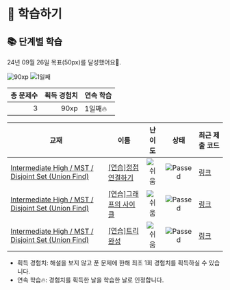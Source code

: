 # 📖 학습하기

## 📚 단계별 학습
24년 09월 26일 목표(50px)를 달성했어요🥳.

![90xp](https://img.shields.io/badge/EXP-90xp-%235cb85c.svg?for-the-badge)
![1일째](https://img.shields.io/badge/연속학습-1일째-%23E34F26.svg?for-the-badge)

|총 문제수|획득 경험치|연속 학습|
|---:|---:|---|
3|90xp|1일째🔥|

|교재|이름|난이도|상태|최근 제출 코드|
|---|---|:---:|:---:|---|
|[Intermediate High / MST / Disjoint Set (Union Find)](https://www.codetree.ai/missions?missionId=9)|[[연습]정점 연결하기](https://www.codetree.ai/missions/9/problems/connect-vertices)|![쉬움][easy]|![Passed][passed]|[링크](https://github.com/PKafka0320/codetree-TILs/blob/main/240926/%EC%A0%95%EC%A0%90%20%EC%97%B0%EA%B2%B0%ED%95%98%EA%B8%B0/connect-vertices.java)|
|[Intermediate High / MST / Disjoint Set (Union Find)](https://www.codetree.ai/missions?missionId=9)|[[연습]그래프의 사이클](https://www.codetree.ai/missions/9/problems/cycle-of-graph)|![쉬움][easy]|![Passed][passed]|[링크](https://github.com/PKafka0320/codetree-TILs/blob/main/240926/%EA%B7%B8%EB%9E%98%ED%94%84%EC%9D%98%20%EC%82%AC%EC%9D%B4%ED%81%B4/cycle-of-graph.java)|
|[Intermediate High / MST / Disjoint Set (Union Find)](https://www.codetree.ai/missions?missionId=9)|[[연습]트리 완성](https://www.codetree.ai/missions/9/problems/tree-completion)|![쉬움][easy]|![Passed][passed]|[링크](https://github.com/PKafka0320/codetree-TILs/blob/main/240926/%ED%8A%B8%EB%A6%AC%20%EC%99%84%EC%84%B1/tree-completion.java)|


* 획득 경험치: 해설을 보지 않고 푼 문제에 한해 최초 1회 경험치를 획득하실 수 있습니다.
* 연속 학습🔥: 경험치를 획득한 날을 학습한 날로 인정합니다.










[b5]: https://img.shields.io/badge/Bronze_5-%235D3E31.svg
[b4]: https://img.shields.io/badge/Bronze_4-%235D3E31.svg
[b3]: https://img.shields.io/badge/Bronze_3-%235D3E31.svg
[b2]: https://img.shields.io/badge/Bronze_2-%235D3E31.svg
[b1]: https://img.shields.io/badge/Bronze_1-%235D3E31.svg
[s5]: https://img.shields.io/badge/Silver_5-%23394960.svg
[s4]: https://img.shields.io/badge/Silver_4-%23394960.svg
[s3]: https://img.shields.io/badge/Silver_3-%23394960.svg
[s2]: https://img.shields.io/badge/Silver_2-%23394960.svg
[s1]: https://img.shields.io/badge/Silver_1-%23394960.svg
[g5]: https://img.shields.io/badge/Gold_5-%23FFC433.svg
[g4]: https://img.shields.io/badge/Gold_4-%23FFC433.svg
[g3]: https://img.shields.io/badge/Gold_3-%23FFC433.svg
[g2]: https://img.shields.io/badge/Gold_2-%23FFC433.svg
[g1]: https://img.shields.io/badge/Gold_1-%23FFC433.svg
[p5]: https://img.shields.io/badge/Platinum_5-%2376DDD8.svg
[p4]: https://img.shields.io/badge/Platinum_4-%2376DDD8.svg
[p3]: https://img.shields.io/badge/Platinum_3-%2376DDD8.svg
[p2]: https://img.shields.io/badge/Platinum_2-%2376DDD8.svg
[p1]: https://img.shields.io/badge/Platinum_1-%2376DDD8.svg
[passed]: https://img.shields.io/badge/Passed-%23009D27.svg
[failed]: https://img.shields.io/badge/Failed-%23D24D57.svg
[easy]: https://img.shields.io/badge/쉬움-%235cb85c.svg?for-the-badge
[medium]: https://img.shields.io/badge/보통-%23FFC433.svg?for-the-badge
[hard]: https://img.shields.io/badge/어려움-%23D24D57.svg?for-the-badge